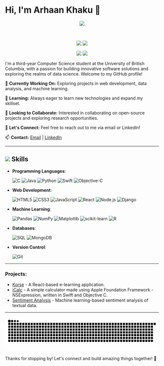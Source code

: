 # Hi, I'm Arhaan Khaku 👋

<p align="center">
  <a href="https://github.com/DenverCoder1/readme-typing-svg">
    <img src="https://readme-typing-svg.herokuapp.com?font=Open+Sans&weight=500&duration=2000&pause=1000&color=3AA4F7&random=false&width=435&lines=Student+at+University+of+British+Columbia;Major+in+Computer+Science;Minor+in+Data+Science;Researcher" style="text-align: center;">
  </a>
</p>


<br>

<p align="center">
  <img src="https://github-readme-stats.vercel.app/api?username=Arhaankk&show_icons=true&theme=tokyonight">
  <img src="https://github-readme-streak-stats.herokuapp.com/?user=Arhaankk&theme=tokyonight">
</p>

<p align="center">
  <img src="https://github-readme-stats.vercel.app/api/top-langs/?username=Arhaankk&theme=tokyonight">
  <img src="https://github-readme-stats.vercel.app/api?username=Arhaankk&show_icons=true&locale=en&count_private=true&hide_rank=true&custom_title=My%20GitHub%20Stats&disable_animations=true&theme=tokyonight">
</p>

I'm a third-year Computer Science student at the University of British Columbia, with a passion for building innovative software solutions and exploring the realms of data science. Welcome to my GitHub profile!

🔭 **Currently Working On:** Exploring projects in web development, data analysis, and machine learning.

🌱 **Learning:** Always eager to learn new technologies and expand my skillset.

👯 **Looking to Collaborate:** Interested in collaborating on open-source projects and exploring research opportunities.

💬 **Let's Connect:** Feel free to reach out to me via email or LinkedIn!

📫 **Contact:** [Email](arhaan1905@gmail.com) | [LinkedIn](https://www.linkedin.com/in/arhaankhaku)

---

## <img src="https://media2.giphy.com/media/QssGEmpkyEOhBCb7e1/giphy.gif?cid=ecf05e47a0n3gi1bfqntqmob8g9aid1oyj2wr3ds3mg700bl&rid=giphy.gif" width="25"> <b>Skills</b>

<p align="center">

- **Programming Languages**:
    
    ![C](https://img.shields.io/badge/C%20-%232370ED.svg?style=for-the-badge&logo=c&logoColor=white)
    ![Java](https://img.shields.io/badge/Java%20-%2300599C.svg?style=for-the-badge&logo=java&logoColor=white)
    ![Python](https://img.shields.io/badge/Python%20-%2314354C.svg?style=for-the-badge&logo=python&logoColor=white)
    ![Swift](https://img.shields.io/badge/Swift%20-%23FA7343.svg?style=for-the-badge&logo=swift&logoColor=white)
    ![Objective-C](https://img.shields.io/badge/Objective--C%20-%23657%2Cff.svg?style=for-the-badge&logo=objective-c&logoColor=white)
  
</p>

<p align="center">
  
- **Web Development**:

    ![HTML5](https://img.shields.io/badge/HTML5%20-%23E34F26.svg?style=for-the-badge&logo=html5&logoColor=white)
    ![CSS3](https://img.shields.io/badge/CSS3%20-%231572B6.svg?style=for-the-badge&logo=css3&logoColor=white)
    ![JavaScript](https://img.shields.io/badge/JavaScript%20-%23323330.svg?style=for-the-badge&logo=javascript&logoColor=%23F7DF1E)
    ![React](https://img.shields.io/badge/React%20-%2320232A.svg?style=for-the-badge&logo=react&logoColor=%2361DAFB)
    ![Node.js](https://img.shields.io/badge/Node.js%20-%2343853D.svg?style=for-the-badge&logo=node.js&logoColor=white)
    ![Django](https://img.shields.io/badge/Django%20-%23092E20.svg?style=for-the-badge&logo=django&logoColor=white)
</p>

<p align="center">
  
- **Machine Learning**:

    ![Pandas](https://img.shields.io/badge/Pandas%20-%23150458.svg?style=for-the-badge&logo=pandas&logoColor=white)
    ![NumPy](https://img.shields.io/badge/NumPy%20-%23013243.svg?style=for-the-badge&logo=numpy&logoColor=white)
    ![Matplotlib](https://img.shields.io/badge/Matplotlib%20-%23E24A33.svg?style=for-the-badge&logo=matplotlib&logoColor=white)
    ![scikit-learn](https://img.shields.io/badge/scikit--learn%20-%23F7931E.svg?style=for-the-badge&logo=scikit-learn&logoColor=white)
    ![R](https://img.shields.io/badge/R%20-%23276DC3.svg?style=for-the-badge&logo=r&logoColor=white)
</p>

<p align="center">

- **Databases**:
    
    ![SQL](https://img.shields.io/badge/SQL%20-%2300f.svg?style=for-the-badge&logo=sql&logoColor=white)
    ![MongoDB](https://img.shields.io/badge/MongoDB%20-%234ea94b.svg?style=for-the-badge&logo=mongodb&logoColor=white)
</p>

<p align="center">
   
 - **Version Control**:


    ![Git](https://img.shields.io/badge/Git%20-%23F05032.svg?style=for-the-badge&logo=git&logoColor=white)

</p>

---

### Projects:

- [Korse](#) - A React-based e-learning application.
- [iCalc](#) - A simple calculator made using Apple Foundation Framework - NSExpression, written in Swift and Objective C.
- [Sentiment Analysis](#) - Machine learning-based sentiment analysis of textual data.

---

<p align="center">
	<img src="https://github.com/7oSkaaa/7oSkaaa/blob/output/github-contribution-grid-snake.svg?" alt="Snake Game"/>
</p>

Thanks for stopping by! Let's connect and build amazing things together! 🚀
